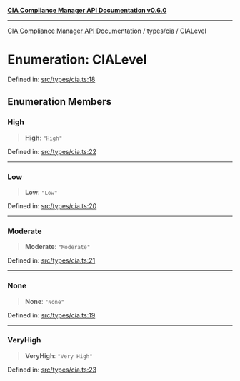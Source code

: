[**CIA Compliance Manager API Documentation v0.6.0**](../../../README.md)

***

[CIA Compliance Manager API Documentation](../../../modules.md) / [types/cia](../README.md) / CIALevel

# Enumeration: CIALevel

Defined in: [src/types/cia.ts:18](https://github.com/Hack23/cia-compliance-manager/blob/32fe683007dd7fe1aa6b244d2353e60fab4f51de/src/types/cia.ts#L18)

## Enumeration Members

### High

> **High**: `"High"`

Defined in: [src/types/cia.ts:22](https://github.com/Hack23/cia-compliance-manager/blob/32fe683007dd7fe1aa6b244d2353e60fab4f51de/src/types/cia.ts#L22)

***

### Low

> **Low**: `"Low"`

Defined in: [src/types/cia.ts:20](https://github.com/Hack23/cia-compliance-manager/blob/32fe683007dd7fe1aa6b244d2353e60fab4f51de/src/types/cia.ts#L20)

***

### Moderate

> **Moderate**: `"Moderate"`

Defined in: [src/types/cia.ts:21](https://github.com/Hack23/cia-compliance-manager/blob/32fe683007dd7fe1aa6b244d2353e60fab4f51de/src/types/cia.ts#L21)

***

### None

> **None**: `"None"`

Defined in: [src/types/cia.ts:19](https://github.com/Hack23/cia-compliance-manager/blob/32fe683007dd7fe1aa6b244d2353e60fab4f51de/src/types/cia.ts#L19)

***

### VeryHigh

> **VeryHigh**: `"Very High"`

Defined in: [src/types/cia.ts:23](https://github.com/Hack23/cia-compliance-manager/blob/32fe683007dd7fe1aa6b244d2353e60fab4f51de/src/types/cia.ts#L23)
